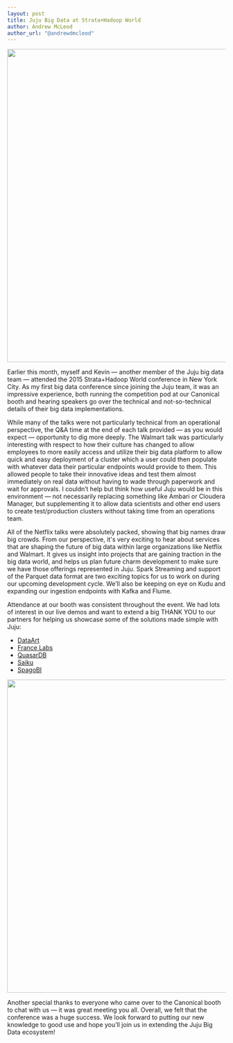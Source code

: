 ```yaml
---
layout: post
title: Juju Big Data at Strata+Hadoop World
author: Andrew McLeod
author_url: "@andrewdmcleod"
---
```

<img src= 'https://cdn.rawgit.com/juju-solutions/bigdata-community/gh-pages/img/2015-strata-logo.png' width=720px>

Earlier this month, myself and Kevin &mdash; another member of the Juju big
data team &mdash; attended the 2015 Strata+Hadoop World conference in New York
City. As my first big data conference since joining the Juju team, it was an
impressive experience, both running the competition pod at our Canonical booth
and hearing speakers go over the technical and not-so-technical details of
their big data implementations.

While many of the talks were not particularly technical from an operational
perspective, the Q&A time at the end of each talk provided &mdash; as you would
expect &mdash; opportunity to dig more deeply. The Walmart talk was particularly
interesting with respect to how their culture has changed to allow employees to
more easily access and utilize their big data platform to allow quick and easy
deployment of a cluster which a user could then populate with whatever data
their particular endpoints would provide to them. This allowed people to take
their innovative ideas and test them almost immediately on real data without
having to wade through paperwork and wait for approvals. I couldn’t help but
think how useful Juju would be in this environment &mdash; not necessarily
replacing something like Ambari or Cloudera Manager, but supplementing it to
allow data scientists and other end users to create test/production clusters
without taking time from an operations team.

All of the Netflix talks were absolutely packed, showing that big names draw
big crowds. From our perspective, it's very exciting to hear about services
that are shaping the future of big data within large organizations like Netflix
and Walmart. It gives us insight into projects that are gaining traction in the
big data world, and helps us plan future charm development to make sure we have
those offerings represented in Juju.  Spark Streaming and support of the
Parquet data format are two exciting topics for us to work on during our
upcoming development cycle. We’ll also be keeping on eye on Kudu and expanding
our ingestion endpoints with Kafka and Flume.

Attendance at our booth was consistent throughout the event. We had lots of
interest in our live demos and want to extend a big THANK YOU to our partners
for helping us showcase some of the solutions made simple with Juju:

* [DataArt](http://blog.dataart.com/stratahadoop-world-nyc-2015-reflections/)
* [France Labs](http://www.francelabs.com/en/datafari.html)
* [QuasarDB](https://www.quasardb.net/)
* [Saiku](http://www.meteorite.bi/products/saiku)
* [SpagoBI](http://www.spagobi.org/2015/09/spagobi-and-canonical-partnering-to-deliver-open-source-business-analytics-on-cloud/)

<img src= 'https://cdn.rawgit.com/juju-solutions/bigdata-community/gh-pages/img/2015-strata-juju-booth.jpg' width=720px>

Another special thanks to everyone who came over to the Canonical booth to chat
with us &mdash; it was great meeting you all. Overall, we felt that the
conference was a huge success.  We look forward to putting our new knowledge to
good use and hope you’ll join us in extending the Juju Big Data ecosystem!
